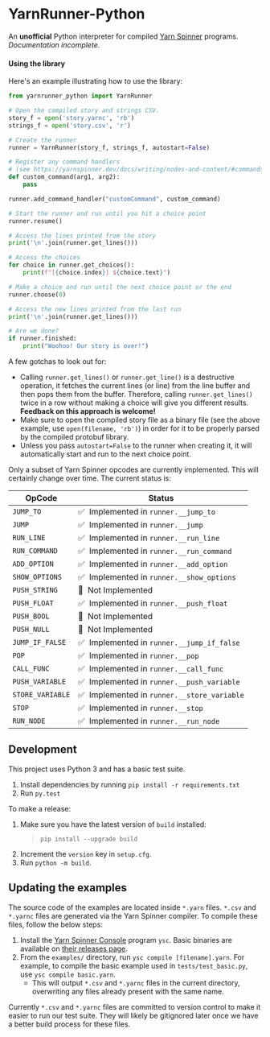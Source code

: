 # YarnRunner-Python

An **unofficial** Python interpreter for compiled [Yarn Spinner](https://yarnspinner.dev/) programs. _Documentation incomplete._

#### Using the library

Here's an example illustrating how to use the library:

```py
from yarnrunner_python import YarnRunner

# Open the compiled story and strings CSV.
story_f = open('story.yarnc', 'rb')
strings_f = open('story.csv', 'r')

# Create the runner
runner = YarnRunner(story_f, strings_f, autostart=False)

# Register any command handlers
# (see https://yarnspinner.dev/docs/writing/nodes-and-content/#commands)
def custom_command(arg1, arg2):
    pass

runner.add_command_handler("customCommand", custom_command)

# Start the runner and run until you hit a choice point
runner.resume()

# Access the lines printed from the story
print('\n'.join(runner.get_lines()))

# Access the choices
for choice in runner.get_choices():
    print(f"[{choice.index}] ${choice.text}")

# Make a choice and run until the next choice point or the end
runner.choose(0)

# Access the new lines printed from the last run
print('\n'.join(runner.get_lines()))

# Are we done?
if runner.finished:
    print("Woohoo! Our story is over!")
```

A few gotchas to look out for:

- Calling `runner.get_lines()` or `runner.get_line()` is a destructive operation, it fetches the current lines (or line) from the line buffer and then pops them from the buffer. Therefore, calling `runner.get_lines()` twice in a row without making a choice will give you different results. **Feedback on this approach is welcome!**
- Make sure to open the compiled story file as a binary file (see the above example, use `open(filename, 'rb')`) in order for it to be properly parsed by the compiled protobuf library.
- Unless you pass `autostart=False` to the runner when creating it, it will automatically start and run to the next choice point.

Only a subset of Yarn Spinner opcodes are currently implemented. This will certainly change over time. The current status is:

| OpCode           | Status                                                 |
| ---------------- | ------------------------------------------------------ |
| `JUMP_TO`        | ✅&nbsp;&nbsp;Implemented in `runner.__jump_to`        |
| `JUMP`           | ✅&nbsp;&nbsp;Implemented in `runner.__jump`           |
| `RUN_LINE`       | ✅&nbsp;&nbsp;Implemented in `runner.__run_line`       |
| `RUN_COMMAND`    | ✅&nbsp;&nbsp;Implemented in `runner.__run_command`    |
| `ADD_OPTION`     | ✅&nbsp;&nbsp;Implemented in `runner.__add_option`     |
| `SHOW_OPTIONS`   | ✅&nbsp;&nbsp;Implemented in `runner.__show_options`   |
| `PUSH_STRING`    | 🚫&nbsp;&nbsp;Not Implemented                          |
| `PUSH_FLOAT`     | ✅&nbsp;&nbsp;Implemented in `runner.__push_float`     |
| `PUSH_BOOL`      | 🚫&nbsp;&nbsp;Not Implemented                          |
| `PUSH_NULL`      | 🚫&nbsp;&nbsp;Not Implemented                          |
| `JUMP_IF_FALSE`  | ✅&nbsp;&nbsp;Implemented in `runner.__jump_if_false`  |
| `POP`            | ✅&nbsp;&nbsp;Implemented in `runner.__pop`            |
| `CALL_FUNC`      | ✅&nbsp;&nbsp;Implemented in `runner.__call_func`      |
| `PUSH_VARIABLE`  | ✅&nbsp;&nbsp;Implemented in `runner.__push_variable`  |
| `STORE_VARIABLE` | ✅&nbsp;&nbsp;Implemented in `runner.__store_variable` |
| `STOP`           | ✅&nbsp;&nbsp;Implemented in `runner.__stop`           |
| `RUN_NODE`       | ✅&nbsp;&nbsp;Implemented in `runner.__run_node`       |

## Development

This project uses Python 3 and has a basic test suite.

1. Install dependencies by running `pip install -r requirements.txt`
2. Run `py.test`

To make a release:

1. Make sure you have the latest version of `build` installed:
   > `pip install --upgrade build`
2. Increment the `version` key in `setup.cfg`.
3. Run `python -m build`.

## Updating the examples

The source code of the examples are located inside `*.yarn` files. `*.csv` and `*.yarnc` files are generated via the Yarn Spinner compiler. To compile these files, follow the below steps:

1. Install the [Yarn Spinner Console](https://github.com/YarnSpinnerTool/YarnSpinner-Console) program `ysc`. Basic binaries are available on [their releases page](https://github.com/YarnSpinnerTool/YarnSpinner-Console/releases).
2. From the `examples/` directory, run `ysc compile [filename].yarn`. For example, to compile the basic example used in `tests/test_basic.py`, use `ysc compile basic.yarn`.
   - This will output `*.csv` and `*.yarnc` files in the current directory, overwriting any files already present with the same name.

Currently `*.csv` and `*.yarnc` files are committed to version control to make it easier to run our test suite. They will likely be gitignored later once we have a better build process for these files.
